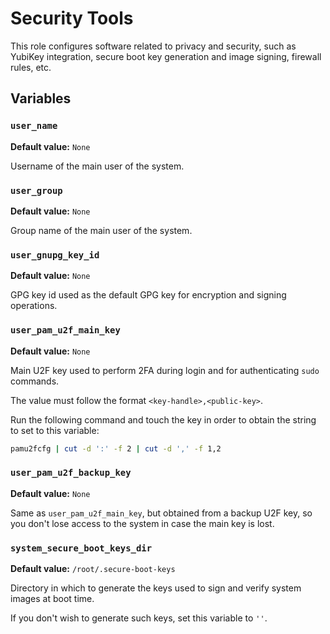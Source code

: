 # Security Tools

This role configures software related to privacy and security, such as
YubiKey integration, secure boot key generation and image signing, firewall
rules, etc.

## Variables

### `user_name`

**Default value:** `None`

Username of the main user of the system.

### `user_group`

**Default value:** `None`

Group name of the main user of the system.

### `user_gnupg_key_id`

**Default value:** `None`

GPG key id used as the default GPG key for encryption and signing operations.

### `user_pam_u2f_main_key`

**Default value:** `None`

Main U2F key used to perform 2FA during login and for authenticating `sudo`
commands.

The value must follow the format `<key-handle>,<public-key>`.

Run the following command and touch the key in order to obtain the string
to set to this variable:

```sh
pamu2fcfg | cut -d ':' -f 2 | cut -d ',' -f 1,2
```

### `user_pam_u2f_backup_key`

**Default value:** `None`

Same as `user_pam_u2f_main_key`, but obtained from a backup U2F key, so you
don't lose access to the system in case the main key is lost.

### `system_secure_boot_keys_dir`

**Default value:** `/root/.secure-boot-keys`

Directory in which to generate the keys used to sign and verify system images
at boot time.

If you don't wish to generate such keys, set this variable to `''`.
